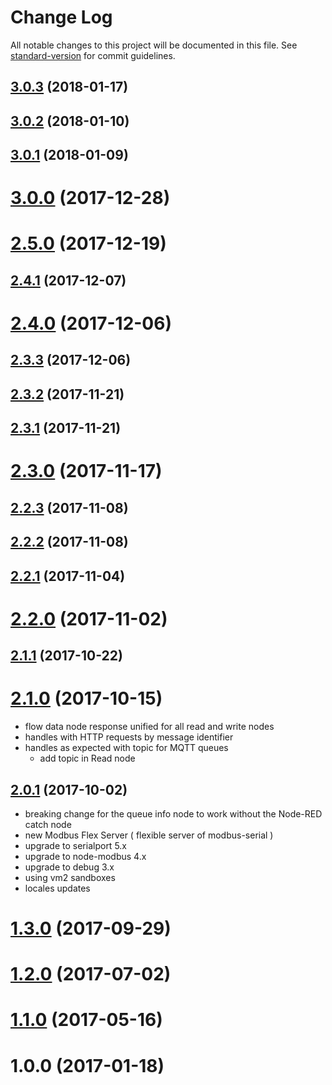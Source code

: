 # Change Log

All notable changes to this project will be documented in this file. See [standard-version](https://github.com/conventional-changelog/standard-version) for commit guidelines.

<a name="3.0.3"></a>
## [3.0.3](https://github.com/biancode/node-red-contrib-modbus/compare/v3.0.2...v3.0.3) (2018-01-17)



<a name="3.0.2"></a>
## [3.0.2](https://github.com/biancode/node-red-contrib-modbus/compare/v3.0.1...v3.0.2) (2018-01-10)



<a name="3.0.1"></a>
## [3.0.1](https://github.com/biancode/node-red-contrib-modbus/compare/v3.0.0...v3.0.1) (2018-01-09)



<a name="3.0.0"></a>
# [3.0.0](https://github.com/biancode/node-red-contrib-modbus/compare/v2.5.0...v3.0.0) (2017-12-28)



<a name="2.5.0"></a>
# [2.5.0](https://github.com/biancode/node-red-contrib-modbus/compare/v2.4.1...v2.5.0) (2017-12-19)



<a name="2.4.1"></a>
## [2.4.1](https://github.com/biancode/node-red-contrib-modbus/compare/v2.4.0...v2.4.1) (2017-12-07)



<a name="2.4.0"></a>
# [2.4.0](https://github.com/biancode/node-red-contrib-modbus/compare/v2.3.2...v2.4.0) (2017-12-06)



<a name="2.3.3"></a>
## [2.3.3](https://github.com/biancode/node-red-contrib-modbus/compare/v2.3.2...v2.3.3) (2017-12-06)



<a name="2.3.2"></a>
## [2.3.2](https://github.com/biancode/node-red-contrib-modbus/compare/v2.3.1...v2.3.2) (2017-11-21)



<a name="2.3.1"></a>
## [2.3.1](https://github.com/biancode/node-red-contrib-modbus/compare/v2.3.0...v2.3.1) (2017-11-21)



<a name="2.3.0"></a>
# [2.3.0](https://github.com/biancode/node-red-contrib-modbus/compare/v2.2.3...v2.3.0) (2017-11-17)



<a name="2.2.3"></a>
## [2.2.3](https://github.com/biancode/node-red-contrib-modbus/compare/v2.2.2...v2.2.3) (2017-11-08)



<a name="2.2.2"></a>
## [2.2.2](https://github.com/biancode/node-red-contrib-modbus/compare/v2.2.1...v2.2.2) (2017-11-08)



<a name="2.2.1"></a>
## [2.2.1](https://github.com/biancode/node-red-contrib-modbus/compare/v2.2.0...v2.2.1) (2017-11-04)



<a name="2.2.0"></a>
# [2.2.0](https://github.com/biancode/node-red-contrib-modbus/compare/v2.1.1...v2.2.0) (2017-11-02)



<a name="2.1.1"></a>
## [2.1.1](https://github.com/biancode/node-red-contrib-modbus/compare/v1.0.16...v2.1.1) (2017-10-22)



<a name="2.1.0"></a>
# [2.1.0](https://github.com/biancode/node-red-contrib-modbus/compare/v2.0.1...v2.1.0) (2017-10-15)

* flow data node response unified for all read and write nodes
* handles with HTTP requests by message identifier
* handles as expected with topic for MQTT queues
    * add topic in Read node

<a name="2.0.1"></a>
## [2.0.1](https://github.com/biancode/node-red-contrib-modbus/compare/v1.3.0...v2.0.1) (2017-10-02)

* breaking change for the queue info node to work without the Node-RED catch node
* new Modbus Flex Server ( flexible server of modbus-serial )
* upgrade to serialport 5.x
* upgrade to node-modbus 4.x
* upgrade to debug 3.x
* using vm2 sandboxes
* locales updates

<a name="1.3.0"></a>
# [1.3.0](https://github.com/biancode/node-red-contrib-modbus/compare/v1.2.0...v1.3.0) (2017-09-29)

<a name="1.2.0"></a>
# [1.2.0](https://github.com/biancode/node-red-contrib-modbus/compare/v1.1.0...v1.2.0) (2017-07-02)

<a name="1.1.0"></a>
# [1.1.0](https://github.com/biancode/node-red-contrib-modbus/compare/v1.0.0...v1.1.0) (2017-05-16)

<a name="1.0.0"></a>
# 1.0.0 (2017-01-18)